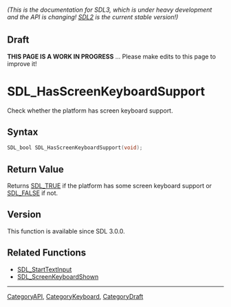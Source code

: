 ###### (This is the documentation for SDL3, which is under heavy development and the API is changing! [SDL2](https://wiki.libsdl.org/SDL2/) is the current stable version!)

## Draft

**THIS PAGE IS A WORK IN PROGRESS** ... Please make edits to this page to improve it!



<!-- #*^*^*^*^*See https://wiki.libsdl.org/SGFunctions for details on editing this page*^*^*^*^* -->
# SDL_HasScreenKeyboardSupport

Check whether the platform has screen keyboard support.

## Syntax

```c
SDL_bool SDL_HasScreenKeyboardSupport(void);

```

## Return Value

Returns [SDL_TRUE](SDL_TRUE.md) if the platform has some screen keyboard
support or [SDL_FALSE](SDL_FALSE.md) if not.

## Version

This function is available since SDL 3.0.0.

## Related Functions

* [SDL_StartTextInput](SDL_StartTextInput.md)
* [SDL_ScreenKeyboardShown](SDL_ScreenKeyboardShown.md)

----
[CategoryAPI](CategoryAPI.md), [CategoryKeyboard](CategoryKeyboard.md), [CategoryDraft](CategoryDraft.md)
<!-- #See the Style Guide for instructions on editing the footer. -->
